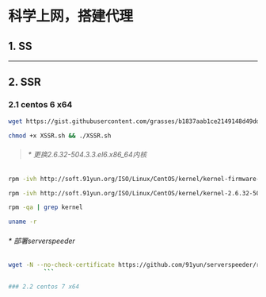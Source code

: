 # 科学上网，搭建代理

## 1. SS

****

## 2. SSR

### 2.1 centos 6 x64  

```bash
wget https://gist.githubusercontent.com/grasses/b1837aab1ce2149148d49dd458b483d1/raw/f9ebfc3a02fad9a00df9ab84c6d00369a0f7c778/XSSR.sh```q
```
```bash
chmod +x XSSR.sh && ./XSSR.sh
```
> ###### * 更换2.6.32-504.3.3.el6.x86_64内核  

```bash
rpm -ivh http://soft.91yun.org/ISO/Linux/CentOS/kernel/kernel-firmware-2.6.32-504.3.3.el6.noarch.rpm
```
```bash
rpm -ivh http://soft.91yun.org/ISO/Linux/CentOS/kernel/kernel-2.6.32-504.3.3.el6.x86_64.rpm --force
```
```bash
rpm -qa | grep kernel
```
```bash
uname -r
```
###### * 部署serverspeeder
```bash
wget -N --no-check-certificate https://github.com/91yun/serverspeeder/raw/master/serverspeeder.sh && bash serverspeeder.sh
          ```

### 2.2 centos 7 x64  






